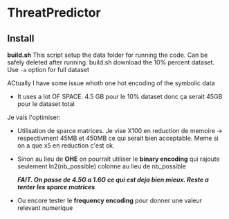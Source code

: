 # ThreatPredictor

## Install

**build.sh**
This script setup the data folder for running the code.
Can be safely deleted after running.
build.sh download the 10% percent dataset.
Use `-a` option for full dataset

ACtually I have some issue whoth one hot encoding of the symbolic data

- It uses a lot OF SPACE. 4.5 GB pour le 10% dataset donc ça serait 45GB pour le dataset total

Je vais l'optimiser:

- Utilisation de sparce matrices. Je vise X100 en reduction de memoire -> respectivment 45MB et 450MB ce qui serait bien acceptable. Meme si on a que x5 en reduction c'est ok.

- Sinon au lieu de **OHE** on pourrait utiliser le **binary encoding** qui rajoute seulement ln2(nb_possible) colonne au lieu de nb_possible

  **_FAIT. On passe de 4.5G a 1.6G ce qui est deja bien mieux. Reste a tenter les sparce matrices_**

- Ou encore tester le **frequency encoding** pour donner une valeur relevant numerique
